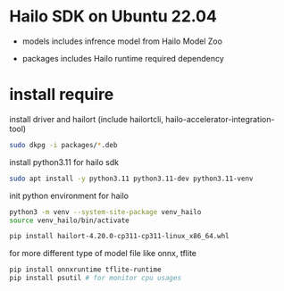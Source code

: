 # Hailo SDK on Ubuntu 22.04

 - models
 includes infrence model from Hailo Model Zoo

 - packages
 includes Hailo runtime required dependency

# install require

install driver and hailort (include hailortcli, hailo-accelerator-integration-tool)
```sh
sudo dkpg -i packages/*.deb
```

install python3.11 for hailo sdk
```sh
sudo apt install -y python3.11 python3.11-dev python3.11-venv
```
init python environment for hailo
```sh
python3 -m venv --system-site-package venv_hailo
source venv_hailo/bin/activate

pip install hailort-4.20.0-cp311-cp311-linux_x86_64.whl
```

for more different type of model file like onnx, tflite
```sh
pip install onnxruntime tflite-runtime
pip install psutil # for monitor cpu usages
```